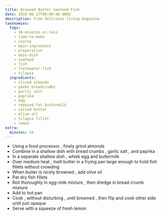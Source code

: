 ```yaml
---
title: Browned Butter Sauteed Fish
date: 2010-06-17T00:00:00.000Z
description: From delicious living magazine
taxonomies:
  tags:
    - 30-minutes-or-less
    - time-to-make
    - course
    - main-ingredient
    - preparation
    - main-dish
    - seafood
    - fish
    - freshwater-fish
    - tilapia
  ingredients:
    - sliced almonds
    - panko breadcrumbs
    - garlic salt
    - paprika
    - egg
    - reduced-fat buttermilk
    - salted butter
    - olive oil
    - tilapia fillet
    - lemon
extra:
  minutes: 26
---
```

 - Using a food processor , finely grind almonds
 - Combine in a shallow dish with bread crumbs , garlic salt , and paprika
 - In a separate shallow dish , whisk egg and buttermilk
 - Over medium heat , melt butter in a frying pan large enough to hold fish fillets without crowding
 - When butter is nicely browned , add olive oil
 - Pat dry fish fillets
 - Roll thoroughly in egg-milk mixture , then dredge in bread-crumb mixture
 - Add to hot pan
 - Cook , without disturbing , until browned , then flip and cook other side until just opaque
 - Serve with a squeeze of fresh lemon
